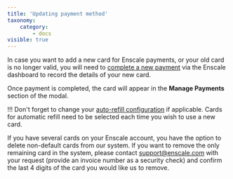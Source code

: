 ```yaml
---
title: 'Updating payment method'
taxonomy:
    category:
        - docs
visible: true
---
```


In case you want to add a new card for Enscale payments, or your old card is no longer valid, you will need to [complete a new payment](/account-and-billing/payments/refill-your-balance) via the Enscale dashboard to record the details of your new card.

Once payment is completed, the card will appear in the **Manage Payments** section of the modal.

!!! Don't forget to change your [auto-refill configuration](/account-and-billing/payments/automatic-refills) if applicable. Cards for automatic refill need to be selected each time you wish to use a new card.

If you have several cards on your Enscale account, you have the option to delete non-default cards from our system. If you want to remove the only remaining card in the system, please contact support@enscale.com with your request (provide an invoice number as a security check) and confirm the last 4 digits of the card you would like us to remove.
